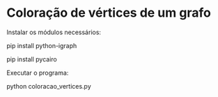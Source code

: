 # Coloração de vértices de um grafo
 
 Instalar os módulos necessários:
 
 pip install python-igraph
 
 pip install pycairo
 
 Executar o programa: 
 
 python coloracao_vertices.py
